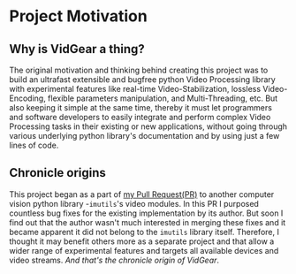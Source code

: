 <!--
===============================================
vidgear library source-code is deployed under the Apache 2.0 License:

Copyright (c) 2019-2020 Abhishek Thakur(@abhiTronix) <abhi.una12@gmail.com>

Licensed under the Apache License, Version 2.0 (the "License");
you may not use this file except in compliance with the License.
You may obtain a copy of the License at

   http://www.apache.org/licenses/LICENSE-2.0

Unless required by applicable law or agreed to in writing, software
distributed under the License is distributed on an "AS IS" BASIS,
WITHOUT WARRANTIES OR CONDITIONS OF ANY KIND, either express or implied.
See the License for the specific language governing permissions and
limitations under the License.
===============================================
-->

# Project Motivation


## Why is VidGear a thing?

The original motivation and thinking behind creating this project was to build an ultrafast extensible and bugfree python Video Processing library with experimental features like real-time Video-Stabilization, lossless Video-Encoding, flexible parameters manipulation, and Multi-Threading, etc. But also keeping it simple at the same time, thereby it must let programmers and software developers to easily integrate and perform complex Video Processing tasks in their existing or new applications, without going through various underlying python library's documentation and by using just a few lines of code.


## Chronicle origins

This project began as a part of [my Pull Request(PR)](https://github.com/jrosebr1/imutils/pull/105) to another computer vision python library -`imutils`'s video modules. In this PR I purposed countless bug fixes for the existing implementation by its author. But soon I find out that the author wasn't much interested in merging these fixes and it became apparent it did not belong to the `imutils` library itself. Therefore, I thought it may benefit others more as a separate project and that allow a wider range of experimental features and targets all available devices and video streams. _And that's the chronicle origin of VidGear_.